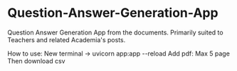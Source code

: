 # Question-Answer-Generation-App

Question Answer Generation App from the documents. Primarily suited to Teachers and related Academia's posts.

How to use:
New terminal -> uvicorn app:app --reload
Add pdf: Max 5 page
Then download csv
